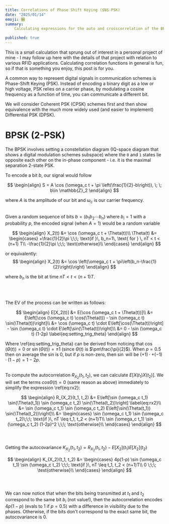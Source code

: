 ```yaml
---
title: Correlations of Phase Shift Keying ($N$-PSK)
date: "2025/01/14"
emoji: 🎛️
summary:
    Calculating expressions for the auto and crosscorrelation of the BPSK, QPSK, 8-PSK and QAM.

published: true
---
```


This is a small calculation that sprung out of interest in a personal project of mine - I may 
follow up here with the details of that project with relation to various 
RFID applications. Calculating correlation functions in general is fun, so if that is something
you enjoy, this post is for you.

A common way to represent digital signals in communication schemes
is Phase-Shift Keying (PSK). Instead of encoding a binary digit as a low
or high voltage, PSK relies on a carrier phase, by modulating a cosine
frequency as a function of time, you can communicate a different bit.

We will consider Coherent PSK (CPSK) schemes first and then show
equivalence with the much more widely used (and easier to implement)
Differential PSK (DPSK).

# BPSK (2-PSK)

The BPSK involves setting a constellation diagram (IQ-space diagram that shows a digital modulation schemes subspace) where the `0` and `1` states lie opposite each other on the in-phase component - i.e. it is the maximal separation 2-state PSK. 

To encode a bit $b$, our signal would follow

$$
\begin{align}
S = A \cos (\omega_c t + \pi \left(\frac{1}{2}-b\right)), \; \; b\in \mathbb{Z}_2
\end{align}
$$

where $A$ is the amplitude of our bit and $\omega_c$ is our carrier frequency.
<br/><br/>

Given a random sequence of bits $b=(b_1b_2\cdots b_n)$
where $b_i=1$ with a probability $p$, the encoded signal (when $A=1$) would be a random variable

$$
\begin{align}
X_2(t) &= \cos (\omega_c t + \Theta(t))\\
\Theta(t) &= \begin{cases}
        +\frac{1}{2}\pi \;\;\; \text{if }\, b_n=1\, \text{ for } \, nT < t < (n+1) T\\
        -\frac{1}{2}\pi \;\;\; \text{otherwise}\\
        \end{cases}
\end{align}
$$

or equivalently:
$$
\begin{align}
X_2(t) &= \cos \left(\omega_c t + \pi\left(b_n-\frac{1}{2}\right)\right)
\end{align}
$$

where $b_n$ is the bit at time $nT < t < (n+1) T$.

<br/><br/>

The EV of the process can be written as follows:

$$
\begin{align}
E[X_2(t)] &= E[\cos (\omega_c t + \Theta(t))]\\
&= E\left[\cos (\omega_c t) \cos(\Theta(t)) - \sin (\omega_c t) \sin(\Theta(t))\right]\\
&= \cos (\omega_c t) \cdot E\left[\cos(\Theta(t))\right] - \sin (\omega_c t) \cdot E\left[\sin(\Theta(t))\right]\\
&= 0 - \sin (\omega_c t) (1-2p) \label{eq:setting_trig_theta}
\end{align}
$$

Where \ref{eq:setting_trig_theta} can be derived from noticing that
$\cos\left(\Theta(t)\right) = 0$ or 
$\sin\left(\Theta(t)\right) = \pm 1$
(since $\Theta(t)$ is $\pm\frac{\pi}{2}$).
When $p=0.5$ then on average the sin is 0, but if $p$ is non-zero,
then $\sin$ will be $(+1)\cdotp+(-1)\cdot(1-p)=1-2p$.
<br/><br/>

To compute the autocorrelation $R_{X_2}(t_1, t_2)$, we can calculate 
$E[X(t_1)X(t_2)]$. We will set the terms $cos \Theta(t)=0$ (same reason as above) immediately to simplify the expression \ref{eq:rx2}:

$$
\begin{align}
R_{X_2}(t_1, t_2) &= E\left[\sin (\omega_c t_1) \sin(\Theta(t_1)) \sin (\omega_c t_2) \sin(\Theta(t_2))\right] \label{eq:rx2}\\
&= \sin (\omega_c t_1) \sin (\omega_c t_2) E\left[\sin(\Theta(t_1)) \sin(\Theta(t_2))\right]\\
&= \begin{cases}
\sin (\omega_c t_1) \sin (\omega_c t_2)\;\;\; \text{if }\, nT \leq t_1, t_2 < (n+1)T\\
\sin (\omega_c t_1) \sin (\omega_c t_2) (1-2p)^2 \;\;\; \text{otherwise}\\
\end{cases} 
\end{align}
$$
<br/><br/>

Getting the autocovariance 
$K_{X_2}(t_1, t_2) = R_{X_2}(t_1, t_2) - E[X_2] (t_1)E[X_2] (t_2)$

$$
\begin{align}
K_{X_2}(t_1, t_2) &= \begin{cases}
4p(1-p) \sin (\omega_c t_1) \sin (\omega_c t_2) \;\;\; \text{if }\, nT \leq t_1, t_2 < (n+1)T\\
0 \;\;\; \text{otherwise}\\
\end{cases} 
\end{align}
$$
<br/><br/>

We can now notice that when the bits being transmitted at $t_1$ and $t_2$ correspond to the same bit $b_i$ (not value!),
then the autocorrelation encodes $4p(1-p)$ 
(evals to $1$ if $p=0.5$) with a difference in visibility due to the phases. Otherwise, if the bits
don't correspond to the exact same bit, the autocovariance is $0$.

